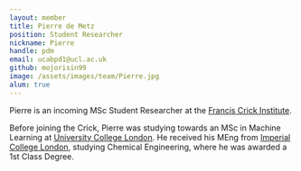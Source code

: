 ```yaml
---
layout: member
title: Pierre de Metz
position: Student Researcher
nickname: Pierre
handle: pdm
email: ucabpd1@ucl.ac.uk
github: mojorisin99
image: /assets/images/team/Pierre.jpg
alum: true
---
```

Pierre is an incoming MSc Student Researcher at the [Francis Crick Institute].

Before joining the Crick, Pierre was studying towards an MSc in Machine Learning at [University College London]. He received his MEng from [Imperial College London], studying Chemical Engineering, where he was awarded a 1st Class Degree.

[Francis Crick Institute]: https://www.crick.ac.uk
[Human Frontier Science Program]: https://www.hfsp.org
[Laboratory of Systems Pharmacology]: https://labsyspharm.org
[Harvard Medical School]: https://hms.harvard.edu
[Technische Universität München]: https://www.tum.de
[Institute of Computational Biology]: https://www.helmholtz-munich.de/en/icb
[Helmholtz Munich]: https://www.helmholtz-munich.de/
[University College London]:https://www.ucl.ac.uk/
[Imperial College London]: https://www.imperial.ac.uk/
